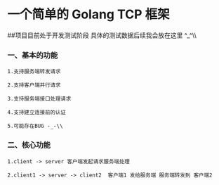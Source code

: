 # 一个简单的 Golang TCP 框架

##项目目前处于开发测试阶段 具体的测试数据后续我会放在这里 ^_^\\\

### 一、基本的功能
    1.支持服务端转发请求
    
    2.支持客户端并行请求
    
    3.支持服务端接口处理请求 
    
    4.支持建立连接前的认证
    
    5.可能存在BUG -_-\\
### 二、核心功能
    1.client -> server 客户端发起请求服务端处理
    
    2.client1 -> server -> client2  客户端1 发给服务端 服务端转发到 客户端2
    